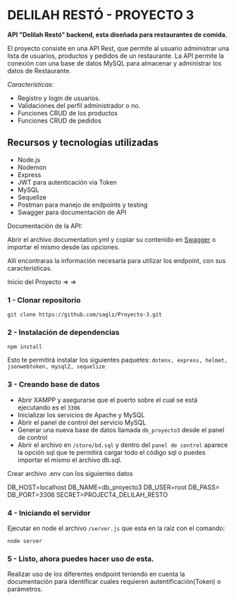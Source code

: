 # **DELILAH RESTÓ - PROYECTO 3**

**API "Delilah Restó" backend, esta diseñada para restaurantes de comida.**

El proyecto consiste en una API Rest, que permite al usuario administrar una lista de usuarios, productos y pedidos de un restaurante.
La API permite la conexión con una base de datos MySQL para almacenar y administrar los datos de Restaurante.

*Características:*

- Registro y login de usuarios.
- Validaciones del perfil administrador o no.
- Funciones CRUD de los productos
- Funciones CRUD de pedidos

## Recursos y tecnologías utilizadas

- Node.js
- Nodemon
- Express
- JWT para autenticación via Token
- MySQL
- Sequelize
- Postman para manejo de endpoints y testing
- Swagger para documentación de API

Documentación de la API:

Abrir el archivo documentation.yml y copiar su contenido en [Swagger](https://editor.swagger.io/) o importar el mismo desde las opciones.

Allí encontraras la información necesaria para utilizar los endpoint, con sus características.

Inicio del Proyecto => =>
### 1 - Clonar repositorio

`git clone https://github.com/saglz/Proyecto-3.git`

### 2 - Instalación de dependencias

```
npm install
```
Esto te permitirá instalar los siguientes paquetes: `dotenv, express, helmet, jsonwebtoken, mysql2, sequelize`

### 3 - Creando base de datos

- Abrir XAMPP y asegurarse que el puerto sobre el cual se está ejecutando es el `3306`
- Inicializar los servicios de Apache y MySQL
- Abrir el panel de control del servicio MySQL
- Generar una nueva base de datos llamada `db_proyecto3` desde el panel de control
- Abrir el archivo en `/store/bd.sql` y dentro del `panel de control` aparece la opción sql que te permitirá cargar todo el código sql o puedes importar el mismo el archivo db.sql.

Crear archivo .env con los siguientes datos

DB_HOST=localhost
DB_NAME=db_proyecto3
DB_USER=root
DB_PASS=
DB_PORT=3306
SECRET=PROJECT4_DELILAH_RESTO

### 4 - Iniciando el servidor

Ejecutar en node el archivo `/server.js` que esta en la raíz con el comando:

`node server`

### 5 - Listo, ahora puedes hacer uso de esta.

Realizar uso de los diferentes endpoint teniendo en cuenta la documentación para identificar cuales requieren autentificación(Token) o parámetros.

